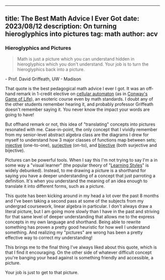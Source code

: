 
---
title: The Best Math Advice I Ever Got
date: 2023/08/12
description: On turning hieroglyphics into pictures
tag: math
author: acv
---

### Hieroglyphics and Pictures

> Math is just a picture which you can understand hidden in hieroglyphics which you don't understand. 
> Your job is to turn the hieroglyphics back into a picture.

\- Prof. David Griffeath, UW - Madison

That quote is the best pedagogical math advice I ever I got. 
It was an off-hand remark in 1-credit elective on [cellular automaton](https://en.wikipedia.org/wiki/Cellular_automaton) (as in [Conway's Game of Life](https://en.wikipedia.org/wiki/Conway%27s_Game_of_Life)), an esoteric course even by math standards. 
I doubt any of the other students remember hearing it, and probably professor Griffeath doesn't remember saying it. 
You never know the impact your words are going to have! 

But offhand remark or not, this idea of "translating" concepts into pictures resonated with me.
Case-in-point, the only concept that I vividly remember from my senior-level abstract algebra class are the diagrams I drew for myself to understand how 3 major classes of functions map between sets; [injective](https://en.wikipedia.org/wiki/Injective_function) (one-to-one), [surjective](https://en.wikipedia.org/wiki/Surjective_function) (on-to), and [bijective](https://en.wikipedia.org/wiki/Bijection) (both surjective and bijective).

Pictures can be powerful tools. 
When I say this I'm not trying to say I'm a in some way a "visual learner" (the popular theory of "[Learning Styles](https://en.wikipedia.org/wiki/Learning_styles)" is widely debunked). 
Instead, to me drawing a picture is a shorthand for saying you have a deeper understanding of a concept that just parroting a definition. 
It's when you understand the meaning of an idea enough to translate it into different forms, such as a picture.

This quote has been kicking around in my head a lot over the past 8 months and I've been taking a second pass at some of the subjects from my undergrad coursework, linear algebra in particular. 
I don't always draw a literal picture, but I am going more slowly than I have in the past and striving for that same level of deeper understanding that allows me to the express concepts in my own language and shorthand. 
Being able to rewrite something has proven a pretty good heuristic for how well I understand something. 
And realizing my "pictures" are wrong has been a pretty effective way to correct my understanding!

This brings me to the final thing I've always liked about this quote, which is that I find it encouraging. 
On the other side of whatever difficult concept you're banging your head against is something friendly and accessible, a picture. 

Your job is just to get to that picture.

